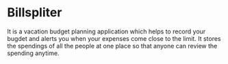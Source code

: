 # Billspliter
It is a vacation budget planning application which helps to record your bugdet and alerts you when your expenses come close to the limit. It stores the spendings of all the people at one place so that anyone can review the spending anytime.
